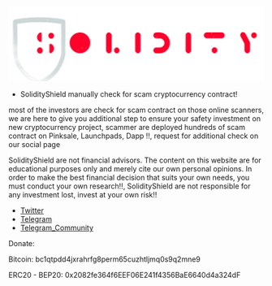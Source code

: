 ![XR](https://raw.githubusercontent.com/SolidityShield/Cryptocurrency/main/SolidityShield.png) 

- SolidityShield manually check for scam cryptocurrency contract!

most of the investors are check for scam contract on those online scanners,
we are here to give you additional step to ensure your safety investment on new cryptocurrency project,
scammer are deployed hundreds of scam contract on Pinksale, Launchpads, Dapp !!,
request for additional check on our social page

SolidityShield are not financial advisors. The content on this website are for educational purposes only and merely cite our own personal opinions. In order to make the best financial decision that suits your own needs, you must conduct your own research!!,
SolidityShield are not responsible for any investment lost, invest at your own risk!!

- [Twitter](https://twitter.com/SolidityShield)
- [Telegram](https://t.me/Solidity_Shield)
- [Telegram_Community](https://t.me/SolidityShield_Community)

Donate:

Bitcoin:
bc1qtpdd4jxrahrfg8perm65cuzhtljmq0s9q2mne9

ERC20 - BEP20:
0x2082fe364f6EEF06E241f4356BaE6640d4a324dF
